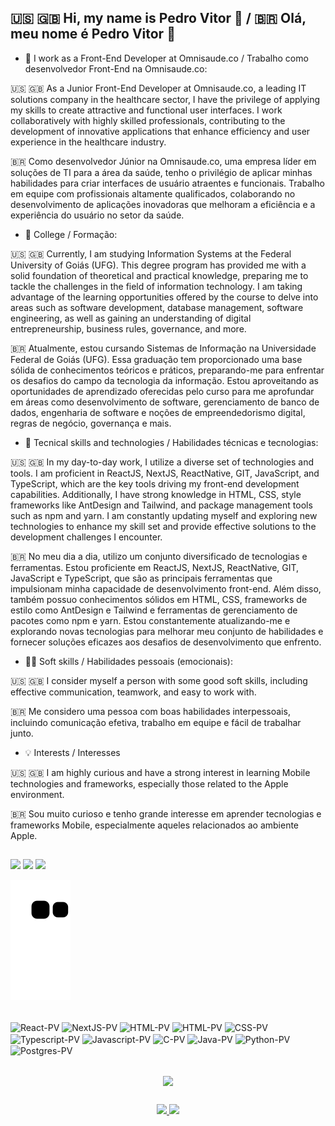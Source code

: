 ##   🇺🇸 🇬🇧 Hi, my name is Pedro Vitor 👋 / 🇧🇷 Olá, meu nome é Pedro Vitor 👋

- 🔭 I work as a Front-End Developer at Omnisaude.co / Trabalho como desenvolvedor Front-End na Omnisaude.co:
  
🇺🇸 🇬🇧 
As a Junior Front-End Developer at Omnisaude.co, a leading IT solutions company in the healthcare sector, I have the privilege of applying my skills to create attractive and functional user interfaces. I work collaboratively with highly skilled professionals, contributing to the development of innovative applications that enhance efficiency and user experience in the healthcare industry.

🇧🇷 
Como desenvolvedor Júnior na Omnisaude.co, uma empresa líder em soluções de TI para a área da saúde, tenho o privilégio de aplicar minhas habilidades para criar interfaces de usuário atraentes e funcionais. Trabalho em equipe com profissionais altamente qualificados, colaborando no desenvolvimento de aplicações inovadoras que melhoram a eficiência e a experiência do usuário no setor da saúde.



- 📖 College / Formação:

🇺🇸 🇬🇧 
Currently, I am studying Information Systems at the Federal University of Goiás (UFG). This degree program has provided me with a solid foundation of theoretical and practical knowledge, preparing me to tackle the challenges in the field of information technology. I am taking advantage of the learning opportunities offered by the course to delve into areas such as software development, database management, software engineering, as well as gaining an understanding of digital entrepreneurship, business rules, governance, and more.
  
🇧🇷 
Atualmente, estou cursando Sistemas de Informação na Universidade Federal de Goiás (UFG). Essa graduação tem proporcionado uma base sólida de conhecimentos teóricos e práticos, preparando-me para enfrentar os desafios do campo da tecnologia da informação. Estou aproveitando as oportunidades de aprendizado oferecidas pelo curso para me aprofundar em áreas como desenvolvimento de software, gerenciamento de banco de dados, engenharia de software e noções de empreendedorismo digital, regras de negócio, governança e mais.



- 🌱 Tecnical skills and technologies / Habilidades técnicas e tecnologias:

🇺🇸 🇬🇧 
In my day-to-day work, I utilize a diverse set of technologies and tools. I am proficient in ReactJS, NextJS, ReactNative, GIT, JavaScript, and TypeScript, which are the key tools driving my front-end development capabilities. Additionally, I have strong knowledge in HTML, CSS, style frameworks like AntDesign and Tailwind, and package management tools such as npm and yarn. I am constantly updating myself and exploring new technologies to enhance my skill set and provide effective solutions to the development challenges I encounter.

🇧🇷 
No meu dia a dia, utilizo um conjunto diversificado de tecnologias e ferramentas. Estou proficiente em ReactJS, NextJS, ReactNative, GIT, JavaScript e TypeScript, que são as principais ferramentas que impulsionam minha capacidade de desenvolvimento front-end. Além disso, também possuo conhecimentos sólidos em HTML, CSS, frameworks de estilo como AntDesign e Tailwind e ferramentas de gerenciamento de pacotes como npm e yarn. Estou constantemente atualizando-me e explorando novas tecnologias para melhorar meu conjunto de habilidades e fornecer soluções eficazes aos desafios de desenvolvimento que enfrento.


- 🤝🏽 Soft skills / Habilidades pessoais (emocionais):

🇺🇸 🇬🇧 
I consider myself a person with some good soft skills, including effective communication, teamwork, and easy to work with.

🇧🇷 
Me considero uma pessoa com boas habilidades interpessoais, incluindo comunicação efetiva, trabalho em equipe e fácil de trabalhar junto.

- 💡 Interests / Interesses

🇺🇸 🇬🇧
I am highly curious and have a strong interest in learning Mobile technologies and frameworks, especially those related to the Apple environment.

🇧🇷
Sou muito curioso e tenho grande interesse em aprender tecnologias e frameworks Mobile, especialmente aqueles relacionados ao ambiente Apple.


##
  
<div>
  <a href="https://instagram.com/pedrovitorsf" target="_blank"><img src="https://img.shields.io/badge/-Instagram-%23E4405F?style=for-the-badge&logo=instagram&logoColor=white" target="_blank"></a> 
  <a href = "mailto:pvshakeu@gmail.com"><img src="https://img.shields.io/badge/-Gmail-%23333?style=for-the-badge&logo=gmail&logoColor=white" target="_blank"></a>
  <a href="https://www.linkedin.com/in/pedro-vitor-silveira-fajardo-371621206/" target="_blank"><img src="https://img.shields.io/badge/-LinkedIn-%230077B5?style=for-the-badge&logo=linkedin&logoColor=white" target="_blank"></a> 
  
</div>

![Snake animation](https://github.com/pvshake/pvshake/blob/output/github-contribution-grid-snake.svg)

<div style="display: inline_block"><br>
  <img align="center" alt="React-PV" height="30" width="40" src="https://cdn.jsdelivr.net/gh/devicons/devicon/icons/react/react-original.svg" />
  <img align="center" alt="NextJS-PV" height="30" width="40"  src="https://www.svgrepo.com/show/354113/nextjs-icon.svg" />
  <img align="center" alt="HTML-PV" height="30" width="40" src="https://www.svgrepo.com/show/452210/git.svg" />
  <img align="center" alt="HTML-PV" height="30" width="40" src="https://cdn.jsdelivr.net/gh/devicons/devicon/icons/html5/html5-plain-wordmark.svg" />
  <img align="center" alt="CSS-PV" height="30" width="40"  src="https://cdn.jsdelivr.net/gh/devicons/devicon/icons/css3/css3-original-wordmark.svg" />
  <img align="center" alt="Typescript-PV" height="30" width="40"  src="https://cdn.jsdelivr.net/gh/devicons/devicon/icons/typescript/typescript-original.svg" />
  <img align="center" alt="Javascript-PV" height="30" width="40"  src="https://cdn.jsdelivr.net/gh/devicons/devicon/icons/javascript/javascript-original.svg" />
  <img align="center" alt="C-PV" height="30" width="40" src="https://cdn.jsdelivr.net/gh/devicons/devicon/icons/c/c-original.svg" />
  <img align="center" alt="Java-PV" height="30" width="40"  src="https://cdn.jsdelivr.net/gh/devicons/devicon/icons/java/java-original-wordmark.svg" />
  <img align="center" alt="Python-PV" height="30" width="40"  src="https://cdn.jsdelivr.net/gh/devicons/devicon/icons/python/python-original-wordmark.svg" />
  <img align="center" alt="Postgres-PV" height="30" width="40"  src="https://cdn.jsdelivr.net/gh/devicons/devicon/icons/postgresql/postgresql-original-wordmark.svg" />
</div>


##

<div align="center">
  <a href="https://github.com/pvshake">
  <img height="400"  align="center" src="https://wakatime.com/share/@6dcab2c7-684b-409a-a0f3-09ac48569e8f/bb5d066d-c4c1-483c-8b72-b2736182a068.svg" />
</div>
  
##

<div align="center">
  <a href="https://github.com/pvshake">
  <div align="center">
    <img height="200" src="https://github-readme-stats.vercel.app/api?username=pvshake&show_icons=true&theme=highcontrast&include_all_commits=true"/>
    <img height="200" src="https://github-readme-stats.vercel.app/api/top-langs/?username=pvshake&layout=compact&langs_count=7&theme=highcontrast"/>
  </div>
</div>
